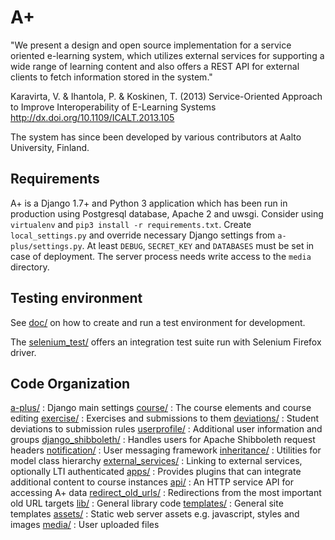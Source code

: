 A+
==

"We present a design and open source implementation for a service oriented e-learning system, which utilizes external services for supporting a wide range of learning content and also offers a REST API for external clients to fetch information stored in the system."

Karavirta, V. & Ihantola, P. & Koskinen, T. (2013)
Service-Oriented Approach to Improve Interoperability of E-Learning Systems
http://dx.doi.org/10.1109/ICALT.2013.105

The system has since been developed by various contributors at Aalto University, Finland.

Requirements
------------

A+ is a Django 1.7+ and Python 3 application which has been run in production using Postgresql database, Apache 2 and uwsgi. Consider using `virtualenv` and `pip3 install -r requirements.txt`. Create `local_settings.py` and override necessary Django settings from `a-plus/settings.py`. At least `DEBUG`, `SECRET_KEY` and `DATABASES` must be set in case of deployment. The server process needs write access to the `media` directory.

Testing environment
-------------------

See [doc/](doc) on how to create and run a test environment for development.

The [selenium_test/](selenium_test) offers an integration test suite run with Selenium Firefox driver.

Code Organization
-----------------

[a-plus/](a-plus) : Django main settings
[course/](course) : The course elements and course editing
[exercise/](exercise) : Exercises and submissions to them
[deviations/](deviations) : Student deviations to submission rules
[userprofile/](userprofile) : Additional user information and groups
[django_shibboleth/](django_shibboleth) : Handles users for Apache Shibboleth request headers
[notification/](notification) : User messaging framework
[inheritance/](inheritance) : Utilities for model class hierarchy
[external_services/](external_services) : Linking to external services, optionally LTI authenticated
[apps/](apps) : Provides plugins that can integrate additional content to course instances
[api/](api) : An HTTP service API for accessing A+ data
[redirect_old_urls/](redirect_old_urls) : Redirections from the most important old URL targets
[lib/](lib) : General library code
[templates/](templates) : General site templates
[assets/](assets) : Static web server assets e.g. javascript, styles and images
[media/](media) : User uploaded files
